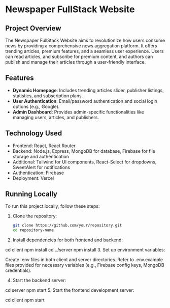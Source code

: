 # Newspaper FullStack Website

## Project Overview
The Newspaper FullStack Website aims to revolutionize how users consume news by providing a comprehensive news aggregation platform. It offers trending articles, premium features, and a seamless user experience. Users can read articles, and subscribe for premium content, and authors can publish and manage their articles through a user-friendly interface.

## Features
- **Dynamic Homepage**: Includes trending articles slider, publisher listings, statistics, and subscription plans.
- **User Authentication**: Email/password authentication and social login options (e.g., Google).
- **Admin Dashboard**: Provides admin-specific functionalities like managing users, articles, and publishers.

## Technology Used
- Frontend: React, React Router
- Backend: Node.js, Express, MongoDB for database, Firebase for file storage and authentication
- Additional: Tailwind for UI components, React-Select for dropdowns, SweetAlert for notifications
- Authentication: Firebase
- Deployment: Vercel
  

## Running Locally
To run this project locally, follow these steps:

1. Clone the repository:
   ```bash
   git clone https://github.com/your/repository.git
   cd repository-name
2. Install dependencies for both frontend and backend:

cd client
npm install
cd ../server
npm install
3. Set up environment variables:

 Create .env files in both client and server directories.
Refer to .env.example files provided for necessary variables (e.g., Firebase config keys, MongoDB credentials).

4. Start the backend server:

cd server
npm start
5. Start the frontend development server:

cd client
npm start

